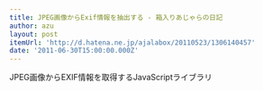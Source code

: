 ```yaml
---
title: JPEG画像からExif情報を抽出する - 箱入りあじゃらの日記
author: azu
layout: post
itemUrl: 'http://d.hatena.ne.jp/ajalabox/20110523/1306140457'
date: '2011-06-30T15:00:00.000Z'
---
```

JPEG画像からEXIF情報を取得するJavaScriptライブラリ

